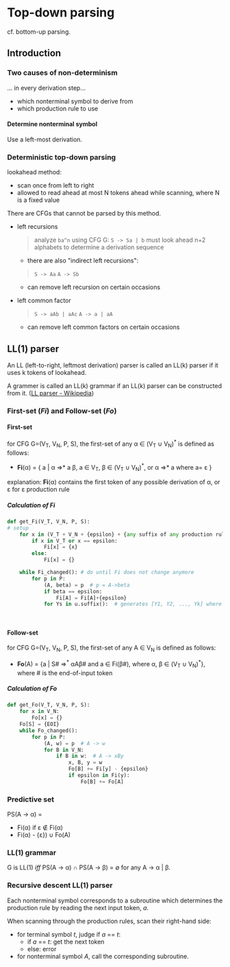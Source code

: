 # Top-down parsing

cf. bottom-up parsing.

## Introduction

### Two causes of non-determinism

... in every derivation step...

- which nonterminal symbol to derive from
- which production rule to use

#### Determine nonterminal symbol

Use a left-most derivation.

### Deterministic top-down parsing

lookahead method: 
- scan once from left to right
- allowed to read ahead at most N tokens ahead while scanning, where N is a fixed value

There are CFGs that cannot be parsed by this method.

- left recursions
  > analyze `ba^n` using CFG G:
  > `S -> Sa | b`
  > must look ahead n+2 alphabets to determine a derivation sequence
  - there are also "indirect left recursions":
  > `S -> Aa`
  > `A -> Sb`
  - can remove left recursion on certain occasions

- left common factor
  > `S -> aAb | aAc`
  > `A -> a | aA`
  - can remove left common factors on certain occasions
  
## LL(1) parser

An LL (left-to-right, leftmost derivation) parser is called an LL(k) parser if it uses k tokens of lookahead.

A grammer is called an LL(k) grammar if an LL(k) parser can be constructed from it. ([LL parser - Wikipedia](https://en.wikipedia.org/wiki/LL_parser))

### First-set (*Fi*) and Follow-set (*Fo*)

#### First-set

for CFG G=(V<sub>T</sub>, V<sub>N</sub>, P, S), the first-set of any &alpha; &isin; (V<sub>T</sub> &cup; V<sub>N</sub>)<sup>\*</sup> is defined as follows:
- **Fi**(&alpha;) = \{ a | &alpha; =>\* a &beta;, a &isin; V<sub>T</sub>, &beta; &isin; (V<sub>T</sub> &cup; V<sub>N</sub>)<sup>\*</sup>, or &alpha; =>\* a where a=	&epsilon; \}

explanation: **Fi**(&alpha;) contains the first token of any possible derivation of &alpha;, or &epsilon; for &epsilon; production rule

##### Calculation of *Fi*

```python
def get_Fi(V_T, V_N, P, S):
# setup
    for x in (V_T + V_N + {epsilon} + {any suffix of any production rule}).closure():
        if x in V_T or x == epsilon:
            Fi[x] = {x}
        else:
            Fi[x] = {}

    while Fi_changed(): # do until Fi does not change anymore
        for p in P:
            (A, beta) = p  # p = A->beta
            if beta == epsilon:  
                Fi[A] = Fi[A]+{epsilon}
            for Ys in u.suffix():  # generates [Y1, Y2, ..., Yk] where Yj in V_n.join(V_T)
                
        
```


#### Follow-set

for CFG G=(V<sub>T</sub>, V<sub>N</sub>, P, S), the first-set of any A &isin; V<sub>N</sub> is defined as follows:

- **Fo**(A) = \{a | S# =><sup>\*</sup> &alpha;A&beta;# and a &isin; Fi(&beta;#), where &alpha;, &beta; &isin; (V<sub>T</sub> &cup; V<sub>N</sub>)<sup>\*</sup>}, where # is the end-of-input token

##### Calculation of *Fo*
```python
def get_Fo(V_T, V_N, P, S):
    for x in V_N:
        Fo[x] = {} 
    Fo[S] = {EOI}
    while Fo_changed():
        for p in P:
            (A, w) = p  # A -> w
            for B in V_N:
                if B in w:  # A -> xBy
                    x, B, y = w
                    Fo[B] += Fi[y] - {epsilon}
                    if epsilon in Fi(y):
                        Fo[B] += Fo[A]
```

### Predictive set

PS(A -> &alpha;) = 
- Fi(&alpha;) if &epsilon; &notin; Fi(&alpha;)
- Fi(&alpha;) - \{&epsilon;\}) &cup; Fo(A)

### LL(1) grammar

G is LL(1) *iff* PS(A -> &alpha;) &cap; PS(A -> &beta;) = &empty; for any A -> &alpha; | &beta;.

### Recursive descent LL(1) parser

Each nonterminal symbol corresponds to a subroutine which determines the production rule by reading the next input token, *a*.

When scanning through the production rules, scan their right-hand side:

- for terminal symbol *t*, judge if *a* == *t*:
  - if *a* == *t*: get the next token
  - else: error
- for nonterminal symbol *A*, call the corresponding subroutine.

